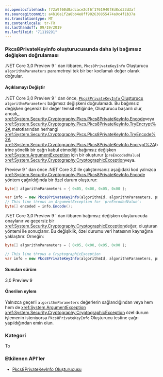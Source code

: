 ```yaml
---
ms.openlocfilehash: f72a9f60d0adcace2df6f1761940f8d8cd33d3af
ms.sourcegitcommit: a4b10e1f2a8bb4e8ff902630855474a0c4f1b37a
ms.translationtype: MT
ms.contentlocale: tr-TR
ms.lasthandoff: 09/19/2019
ms.locfileid: "71119291"
---
```

### <a name="better-argument-validation-in-the-pkcs8privatekeyinfo-constructor"></a>Pkcs8PrivateKeyInfo oluşturucusunda daha iyi bağımsız değişken doğrulaması

.NET Core 3,0 Preview 9 ' dan itibaren, `Pkcs8PrivateKeyInfo` Oluşturucu `algorithmParameters` parametreyi tek bir ber kodlamalı değer olarak doğrular. 

#### <a name="change-description"></a>Açıklamayı Değiştir

.NET Core 3,0 Preview 9 ' dan önce, [ `Pkcs8PrivateKeyInfo` Oluşturucu](xref:System.Security.Cryptography.Pkcs.Pkcs8PrivateKeyInfo.%23ctor(System.Security.Cryptography.Oid,System.Nullable%7BSystem.ReadOnlyMemory%7BSystem.Byte%7D%7D,System.ReadOnlyMemory%7BSystem.Byte%7D,System.Boolean)) `algorithmParameters` bağımsız değişkeni doğrulamadı.  Bu bağımsız değişken geçersiz bir değer temsil ettiğinde, Oluşturucu başarılı olur, ancak,, <xref:System.Security.Cryptography.Pkcs.Pkcs8PrivateKeyInfo.Encode>veya <xref:System.Security.Cryptography.Pkcs.Pkcs8PrivateKeyInfo.TryEncrypt%2A> metotlarından herhangi <xref:System.Security.Cryptography.Pkcs.Pkcs8PrivateKeyInfo.TryEncode%2A> <xref:System.Security.Cryptography.Pkcs.Pkcs8PrivateKeyInfo.Encrypt%2A>birine yönelik bir çağrı kabul etmediği bağımsız değişken <xref:System.ArgumentException> için bir oluşturur (`preEncodedValue`) <xref:System.Security.Cryptography.CryptographicException>veya.

Preview 9 ' dan önce .NET Core 3,0 ile çalıştırırsanız aşağıdaki kod yalnızca <xref:System.Security.Cryptography.Pkcs.Pkcs8PrivateKeyInfo.Encode> yöntem çağrıldığında bir özel durum oluşturur:

```csharp
byte[] algorithmParameters = { 0x05, 0x00, 0x05, 0x00 };

var info = new Pkcs8PrivateKeyInfo(algorithmId, algorithmParameters, privateKey);
// This line throws an ArgumentException for `preEncodedValue`:
byte[] encoded = info.Encode();
```

.NET Core 3,0 Preview 9 ' dan itibaren bağımsız değişken oluşturucuda onaylanır ve geçersiz bir <xref:System.Security.Cryptography.CryptographicException>değer, oluşturan yöntemi ile sonuçlanır. Bu değişiklik, özel durumu veri hatasının kaynağına yaklaştırır. Örneğin:

```csharp
byte[] algorithmParameters = { 0x05, 0x00, 0x05, 0x00 };

// This line throws a CryptographicException
var info = new Pkcs8PrivateKeyInfo(algorithmId, algorithmParameters, privateKey);
```

#### <a name="version-introduced"></a>Sunulan sürüm

3,0 Preview 9

#### <a name="recommended-action"></a>Önerilen eylem

Yalnızca geçerli `algorithmParameters` değerlerin sağlandığından veya hem hem de <xref:System.ArgumentException> <xref:System.Security.Cryptography.CryptographicException> özel durum işlemenin isteniyorsa `Pkcs8PrivateKeyInfo` Oluşturucu testine çağrı yapıldığından emin olun.

### <a name="category"></a>Kategori

To

### <a name="affected-apis"></a>Etkilenen API’ler

- [Pkcs8PrivateKeyInfo Oluşturucusu](xref:System.Security.Cryptography.Pkcs.Pkcs8PrivateKeyInfo.%23ctor(System.Security.Cryptography.Oid,System.Nullable%7BSystem.ReadOnlyMemory%7BSystem.Byte%7D%7D,System.ReadOnlyMemory%7BSystem.Byte%7D,System.Boolean))

<!--

### Affected APIs

- `M:System.Security.Cryptography.Pkcs.Pkcs8PrivateKeyInfo.#ctor(System.Security.Cryptography.Oid,System.Nullable{System.ReadOnlyMemory{System.Byte}},System.ReadOnlyMemory{System.Byte},System.Boolean))

-->